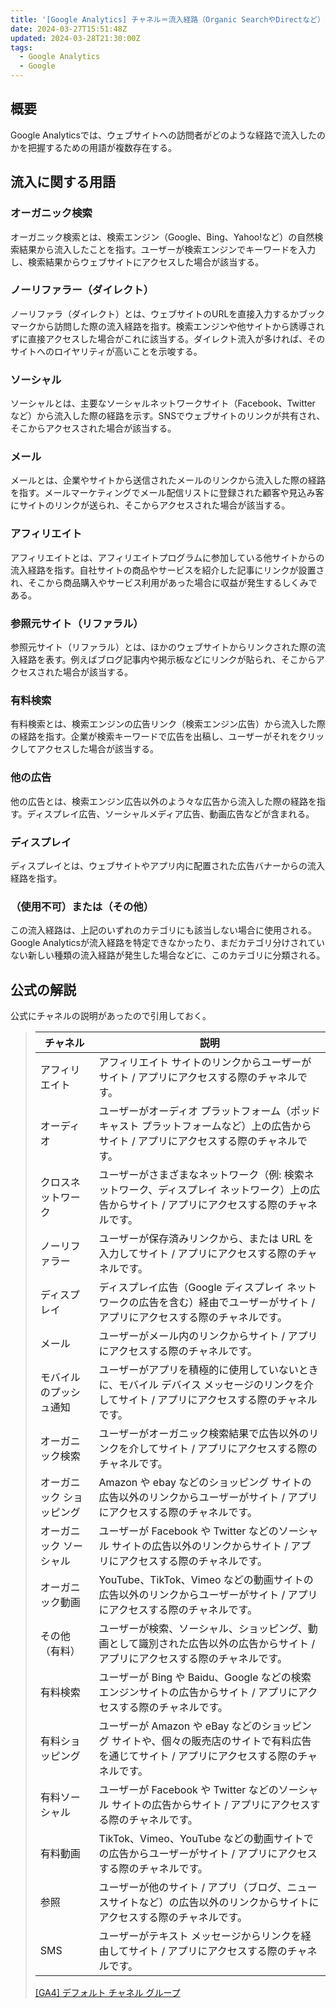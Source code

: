 ```yaml
---
title: '[Google Analytics] チャネル＝流入経路（Organic SearchやDirectなど）の一覧'
date: 2024-03-27T15:51:48Z
updated: 2024-03-28T21:30:00Z
tags:
  - Google Analytics
  - Google
---
```


## 概要

Google Analyticsでは、ウェブサイトへの訪問者がどのような経路で流入したのかを把握するための用語が複数存在する。

## 流入に関する用語

### オーガニック検索

オーガニック検索とは、検索エンジン（Google、Bing、Yahoo!など）の自然検索結果から流入したことを指す。ユーザーが検索エンジンでキーワードを入力し、検索結果からウェブサイトにアクセスした場合が該当する。

### <!-- textlint-disable -->ノーリファラー（ダイレクト）<!-- textlint-enable -->

ノーリファラ（ダイレクト）とは、ウェブサイトのURLを直接入力するかブックマークから訪問した際の流入経路を指す。検索エンジンや他サイトから誘導されずに直接アクセスした場合がこれに該当する。ダイレクト流入が多ければ、そのサイトへのロイヤリティが高いことを示唆する。

### ソーシャル

ソーシャルとは、主要なソーシャルネットワークサイト（Facebook、Twitter など）から流入した際の経路を示す。SNSでウェブサイトのリンクが共有され、そこからアクセスされた場合が該当する。

### メール

メールとは、企業やサイトから送信されたメールのリンクから流入した際の経路を指す。メールマーケティングでメール配信リストに登録された顧客や見込み客にサイトのリンクが送られ、そこからアクセスされた場合が該当する。

### アフィリエイト

アフィリエイトとは、アフィリエイトプログラムに参加している他サイトからの流入経路を指す。自社サイトの商品やサービスを紹介した記事にリンクが設置され、そこから商品購入やサービス利用があった場合に収益が発生するしくみである。

### 参照元サイト（リファラル）

参照元サイト（リファラル）とは、ほかのウェブサイトからリンクされた際の流入経路を表す。例えばブログ記事内や掲示板などにリンクが貼られ、そこからアクセスされた場合が該当する。

### 有料検索

有料検索とは、検索エンジンの広告リンク（検索エンジン広告）から流入した際の経路を指す。企業が検索キーワードで広告を出稿し、ユーザーがそれをクリックしてアクセスした場合が該当する。

### 他の広告

他の広告とは、検索エンジン広告以外のよう々な広告から流入した際の経路を指す。ディスプレイ広告、ソーシャルメディア広告、動画広告などが含まれる。

### ディスプレイ

ディスプレイとは、ウェブサイトやアプリ内に配置された広告バナーからの流入経路を指す。

### <!-- textlint-disable -->（使用不可）または（その他）<!-- textlint-enable -->

この流入経路は、上記のいずれのカテゴリにも該当しない場合に使用される。Google Analyticsが流入経路を特定できなかったり、まだカテゴリ分けされていない新しい種類の流入経路が発生した場合などに、このカテゴリに分類される。

## 公式の解説

公式にチャネルの説明があったので引用しておく。

> | チャネル                  | 説明                                                                                                                                           |
> | ------------------------- | ---------------------------------------------------------------------------------------------------------------------------------------------- |
> | アフィリエイト            | アフィリエイト サイトのリンクからユーザーがサイト / アプリにアクセスする際のチャネルです。                                                     |
> | オーディオ                | ユーザーがオーディオ プラットフォーム（ポッドキャスト プラットフォームなど）上の広告からサイト / アプリにアクセスする際のチャネルです。        |
> | クロスネットワーク        | ユーザーがさまざまなネットワーク（例: 検索ネットワーク、ディスプレイ ネットワーク）上の広告からサイト / アプリにアクセスする際のチャネルです。 |
> | ノーリファラー            | ユーザーが保存済みリンクから、または URL を入力してサイト / アプリにアクセスする際のチャネルです。                                             |
> | ディスプレイ              | ディスプレイ広告（Google ディスプレイ ネットワークの広告を含む）経由でユーザーがサイト / アプリにアクセスする際のチャネルです。                |
> | メール                    | ユーザーがメール内のリンクからサイト / アプリにアクセスする際のチャネルです。                                                                  |
> | モバイルのプッシュ通知    | ユーザーがアプリを積極的に使用していないときに、モバイル デバイス メッセージのリンクを介してサイト / アプリにアクセスする際のチャネルです。    |
> | オーガニック検索          | ユーザーがオーガニック検索結果で広告以外のリンクを介してサイト / アプリにアクセスする際のチャネルです。                                        |
> | オーガニック ショッピング | Amazon や ebay などのショッピング サイトの広告以外のリンクからユーザーがサイト / アプリにアクセスする際のチャネルです。                        |
> | オーガニック ソーシャル   | ユーザーが Facebook や Twitter などのソーシャル サイトの広告以外のリンクからサイト / アプリにアクセスする際のチャネルです。                    |
> | オーガニック動画          | YouTube、TikTok、Vimeo などの動画サイトの広告以外のリンクからユーザーがサイト / アプリにアクセスする際のチャネルです。                         |
> | その他（有料）            | ユーザーが検索、ソーシャル、ショッピング、動画として識別された広告以外の広告からサイト / アプリにアクセスする際のチャネルです。                |
> | 有料検索                  | ユーザーが Bing や Baidu、Google などの検索エンジンサイトの広告からサイト / アプリにアクセスする際のチャネルです。                             |
> | 有料ショッピング          | ユーザーが Amazon や eBay などのショッピング サイトや、個々の販売店のサイトで有料広告を通じてサイト / アプリにアクセスする際のチャネルです。   |
> | 有料ソーシャル            | ユーザーが Facebook や Twitter などのソーシャル サイトの広告からサイト / アプリにアクセスする際のチャネルです。                                |
> | 有料動画                  | TikTok、Vimeo、YouTube などの動画サイトでの広告からユーザーがサイト / アプリにアクセスする際のチャネルです。                                   |
> | 参照                      | ユーザーが他のサイト / アプリ（ブログ、ニュースサイトなど）の広告以外のリンクからサイトにアクセスする際のチャネルです。                        |
> | SMS                       | ユーザーがテキスト メッセージからリンクを経由してサイト / アプリにアクセスする際のチャネルです。                                               |
>
> [[GA4] デフォルト チャネル グループ](https://support.google.com/analytics/answer/9756891?sjid=5707480284236432143-AP)
